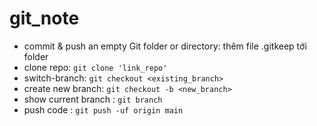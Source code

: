 # git_note

- commit & push an empty Git folder or directory:  thêm file .gitkeep tới folder
- clone repo: `git clone 'link_repo'`
- switch-branch: `git checkout <existing_branch>`
- create new branch: `git checkout -b <new_branch>`
- show current branch : `git branch`
- push code : `git push -uf origin main`
